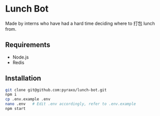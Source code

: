 # Lunch Bot

Made by interns who have had a hard time deciding where to 打包 lunch from.

## Requirements

* Node.js
* Redis

## Installation

```bash
git clone git@github.com:pyraxo/lunch-bot.git
npm i
cp .env.example .env
nano .env   # Edit .env accordingly, refer to .env.example
npm start
```